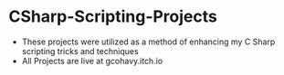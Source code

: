 # CSharp-Scripting-Projects

- These projects were utilized as a method of enhancing my C Sharp scripting tricks and techniques
- All Projects are live at gcohavy.itch.io 
